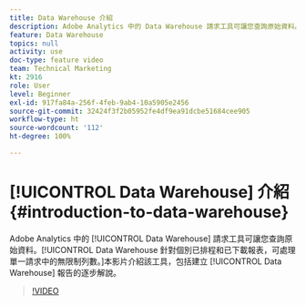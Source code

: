 ```yaml
---
title: Data Warehouse 介紹
description: Adobe Analytics 中的 Data Warehouse 請求工具可讓您查詢原始資料。Data Warehouse 針對個別已排程和已下載報表，可處理單一請求中的無限制列數。本影片介紹該工具，包括建立 Data Warehouse 報告的逐步解說。
feature: Data Warehouse
topics: null
activity: use
doc-type: feature video
team: Technical Marketing
kt: 2916
role: User
level: Beginner
exl-id: 917fa84a-256f-4feb-9ab4-10a5905e2456
source-git-commit: 32424f3f2b05952fe4df9ea91dcbe51684cee905
workflow-type: ht
source-wordcount: '112'
ht-degree: 100%

---
```


# [!UICONTROL Data Warehouse] 介紹 {#introduction-to-data-warehouse}

Adobe Analytics 中的 [!UICONTROL Data Warehouse] 請求工具可讓您查詢原始資料。[!UICONTROL Data Warehouse 針對個別已排程和已下載報表，可處理單一請求中的無限制列數。]本影片介紹該工具，包括建立 [!UICONTROL Data Warehouse] 報告的逐步解說。

>[!VIDEO](https://video.tv.adobe.com/v/27306/?quality=12)
